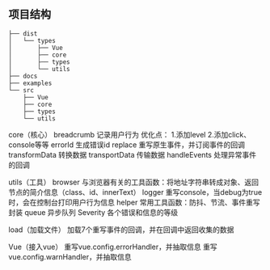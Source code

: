 ## 项目结构

```
├── dist
│   └── types
│       ├── Vue
│       ├── core
│       ├── types
│       └── utils
├── docs
├── examples
└── src
    ├── Vue
    ├── core
    ├── types
    └── utils
```


core（核心）
	breadcrumb
		记录用户行为
		优化点：
			1.添加level
			2.添加click、console等等
	errorId
		生成错误id
	replace
		重写原生事件，并订阅事件的回调
	transformData
		转换数据
	transportData
		传输数据
	handleEvents
		处理异常事件的回调

utils（工具）
	browser
		与浏览器有关的工具函数：将地址字符串转成对象、返回节点的简介信息（class、id、innerText）
	logger
		重写console，当debug为true时，会在控制台打印用户行为信息
	helper
		常用工具函数：防抖、节流、事件重写封装
	queue
		异步队列
	Severity
		各个错误和信息的等级

load（加载文件）
	加载7个重写事件的回调，并在回调中返回收集的数据

Vue（接入vue）
	重写vue.config.errorHandler，并抽取信息
	重写vue.config.warnHandler，并抽取信息
